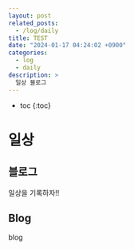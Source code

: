 ```yaml
---
layout: post
related_posts:
  - /log/daily
title: TEST
date: "2024-01-17 04:24:02 +0900"
categories:
  - log
  - daily
description: >
  일상 블로그
---
```

* toc
{:toc}

# 일상

## 블로그

일상을 기록하자!!

## Blog

blog

